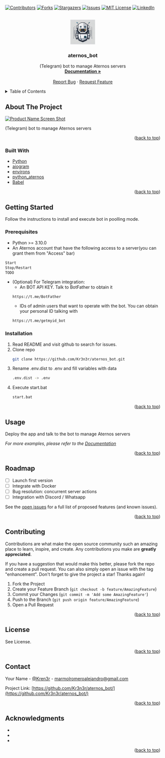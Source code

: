 <div id="top"></div>
<!--
*** Thanks for checking out the Best-README-Template. If you have a suggestion
*** that would make this better, please fork the repo and create a pull request
*** or simply open an issue with the tag "enhancement".
*** Don't forget to give the project a star!
*** Thanks again! Now go create something AMAZING! :D
-->



<!-- PROJECT SHIELDS -->
<!--
*** I'm using markdown "reference style" links for readability.
*** Reference links are enclosed in brackets [ ] instead of parentheses ( ).
*** See the bottom of this document for the declaration of the reference variables
*** for contributors-url, forks-url, etc. This is an optional, concise syntax you may use.
*** https://www.markdownguide.org/basic-syntax/#reference-style-links
-->
[![Contributors][contributors-shield]][contributors-url]
[![Forks][forks-shield]][forks-url]
[![Stargazers][stars-shield]][stars-url]
[![Issues][issues-shield]][issues-url]
[![MIT License][license-shield]][license-url]
[![LinkedIn][linkedin-shield]][linkedin-url]



<!-- PROJECT LOGO -->
<br />
<div align="center">
  <a href="https://github.com/Kr3n3r/aternos_bot/">
    <img src="zzz_readme_src/logo.png" alt="Logo" width="80" height="80">
  </a>

<h3 align="center">aternos_bot</h3>

  <p align="center">
    (Telegram) bot to manage Aternos servers
    <br />
    <a href="https://github.com/Kr3n3r/aternos_bot/tree/main/docs"><strong>Documentation »</strong></a>
    <br />
    <br />
    <a href="https://github.com/Kr3n3r/aternos_bot/issues">Report Bug</a>
    ·
    <a href="https://github.com/Kr3n3r/aternos_bot/issues">Request Feature</a>
  </p>
</div>



<!-- TABLE OF CONTENTS -->
<details>
  <summary>Table of Contents</summary>
  <ol>
    <li>
      <a href="#about-the-project">About The Project</a>
      <ul>
        <li><a href="#built-with">Built With</a></li>
      </ul>
    </li>
    <li>
      <a href="#getting-started">Getting Started</a>
      <ul>
        <li><a href="#prerequisites">Prerequisites</a></li>
        <li><a href="#installation">Installation</a></li>
      </ul>
    </li>
    <li><a href="#usage">Usage</a></li>
    <li><a href="#roadmap">Roadmap</a></li>
    <li><a href="#contributing">Contributing</a></li>
    <li><a href="#license">License</a></li>
    <li><a href="#contact">Contact</a></li>
    <li><a href="#acknowledgments">Acknowledgments</a></li>
  </ol>
</details>



<!-- ABOUT THE PROJECT -->
## About The Project

[![Product Name Screen Shot][product-screenshot]]()

(Telegram) bot to manage Aternos servers

<p align="right">(<a href="#top">back to top</a>)</p>



### Built With

* [Python](https://www.python.org/)
* [aiogram]()
* [environs]()
* [python_aternos]()
* [Babel]()

<p align="right">(<a href="#top">back to top</a>)</p>



<!-- GETTING STARTED -->
## Getting Started

Follow the instructions to install and execute bot in poolling mode.

### Prerequisites

* Python >= 3.10.0
* An Aternos account that have the following access to a server(you can grant them from "Access" bar)
```
Start
Stop/Restart
TODO
``` 
* (Optional) For Telegram integration:
  * An BOT API KEY. Talk to BotFather to obtain it
  ```sh
  https://t.me/BotFather
  ```
  * IDs of admin users that want to operate with the bot. You can obtain your personal ID talking with
  ```sh
  https://t.me/getmyid_bot
  ```

### Installation

1. Read README and visit github to search for issues.
2. Clone repo
   ```sh
   git clone https://github.com/Kr3n3r/aternos_bot.git
   ```
3. Rename .env.dist to .env and fill variables with data
   ```sh
   .env.dist -> .env
   ```
4. Execute start.bat
   ```sh
   start.bat
   ```

<p align="right">(<a href="#top">back to top</a>)</p>

<!-- USAGE EXAMPLES -->
## Usage

Deploy the app and talk to the bot to manage Aternos servers

_For more examples, please refer to the [Documentation](https://github.com/Kr3n3r/aternos_bot/blob/main/docs/)_

<p align="right">(<a href="#top">back to top</a>)</p>



<!-- ROADMAP -->
## Roadmap

- [ ] Launch first version
- [ ] Integrate with Docker
- [ ] Bug resolution: concurrent server actions
- [ ] Integration with Discord / Whatsapp

See the [open issues](https://github.com/Kr3n3r/aternos_bot/issues) for a full list of proposed features (and known issues).

<p align="right">(<a href="#top">back to top</a>)</p>



<!-- CONTRIBUTING -->
## Contributing

Contributions are what make the open source community such an amazing place to learn, inspire, and create. Any contributions you make are **greatly appreciated**.

If you have a suggestion that would make this better, please fork the repo and create a pull request. You can also simply open an issue with the tag "enhancement".
Don't forget to give the project a star! Thanks again!

1. Fork the Project
2. Create your Feature Branch (`git checkout -b feature/AmazingFeature`)
3. Commit your Changes (`git commit -m 'Add some AmazingFeature'`)
4. Push to the Branch (`git push origin feature/AmazingFeature`)
5. Open a Pull Request

<p align="right">(<a href="#top">back to top</a>)</p>



<!-- LICENSE -->
## License

See License.

<p align="right">(<a href="#top">back to top</a>)</p>



<!-- CONTACT -->
## Contact

Your Name - [@Kren3r](https://twitter.com/Kren3r) - marmolromeroalejandro@gmail.com

Project Link: [https://github.com/Kr3n3r/aternos_bot/](https://github.com/Kr3n3r/aternos_bot/)

<p align="right">(<a href="#top">back to top</a>)</p>



<!-- ACKNOWLEDGMENTS -->
## Acknowledgments

* []()
* []()
* []()

<p align="right">(<a href="#top">back to top</a>)</p>



<!-- MARKDOWN LINKS & IMAGES -->
<!-- https://www.markdownguide.org/basic-syntax/#reference-style-links -->
[contributors-shield]: https://img.shields.io/github/contributors/Kr3n3r/atlas_bot.svg?style=for-the-badge
[contributors-url]: https://github.com/Kr3n3r/atlas_bot/graphs/contributors
[forks-shield]: https://img.shields.io/github/forks/Kr3n3r/atlas_bot.svg?style=for-the-badge
[forks-url]: https://github.com/Kr3n3r/atlas_bot/network/members
[stars-shield]: https://img.shields.io/github/stars/Kr3n3r/atlas_bot.svg?style=for-the-badge
[stars-url]: https://github.com/Kr3n3r/atlas_bot/stargazers
[issues-shield]: https://img.shields.io/github/issues/Kr3n3r/atlas_bot.svg?style=for-the-badge
[issues-url]: https://github.com/Kr3n3r/atlas_bot/issues
[license-shield]: https://img.shields.io/github/license/Kr3n3r/atlas_bot.svg?style=for-the-badge
[license-url]: https://github.com/Kr3n3r/atlas_bot/blob/master/LICENSE.txt
[linkedin-shield]: https://img.shields.io/badge/-LinkedIn-black.svg?style=for-the-badge&logo=linkedin&colorB=555
[linkedin-url]: https://linkedin.com/in/alejandro-marmol-romero-885376229
[product-screenshot]: TODO
